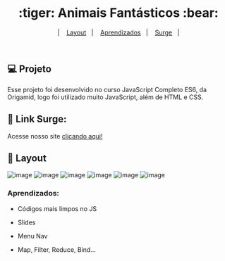 <h1 align="center">
  :tiger: Animais Fantásticos :bear:
</h1>

<p align="center">
  &nbsp;&nbsp;&nbsp;|&nbsp;&nbsp;&nbsp;
  <a href="#-layout">Layout</a>&nbsp;&nbsp;&nbsp;|&nbsp;&nbsp;&nbsp;
  <a href="#aprendizados">Aprendizados</a>&nbsp;&nbsp;&nbsp;|&nbsp;&nbsp;&nbsp;
  <a href="#Link">Surge</a>&nbsp;&nbsp;&nbsp;|&nbsp;&nbsp;&nbsp;
</p>

<br>

## 💻 Projeto

Esse projeto foi desenvolvido no curso JavaScript Completo ES6, da Origamid, logo foi utilizado muito JavaScript, além de HTML e CSS.

## 🔗 Link Surge: 

Acesse nosso site [clicando aqui!](http://renan-animais-fantasticos.surge.sh/)

## 🎨 Layout

![image](https://user-images.githubusercontent.com/69327864/174492033-e6e6463f-74f0-4ee9-8525-ff536cb4ec61.png)
![image](https://user-images.githubusercontent.com/69327864/174492133-a14242e6-7026-4eff-a4bb-b77f139a189f.png)
![image](https://user-images.githubusercontent.com/69327864/174492060-d306bcd8-c835-40a5-9474-7081a85b12f0.png)
![image](https://user-images.githubusercontent.com/69327864/174492085-04f06366-bbd1-4216-82d2-6f21dae0f6d5.png)
![image](https://user-images.githubusercontent.com/69327864/174492099-3a336a3c-e6f3-4ee4-8bb6-7f322c43d7ca.png)
![image](https://user-images.githubusercontent.com/69327864/174492160-901d4d86-a90e-4eec-8dce-b5f77dccacb3.png)


### Aprendizados:

- Códigos mais limpos no JS

- Slides

- Menu Nav

- Map, Filter, Reduce, Bind...

